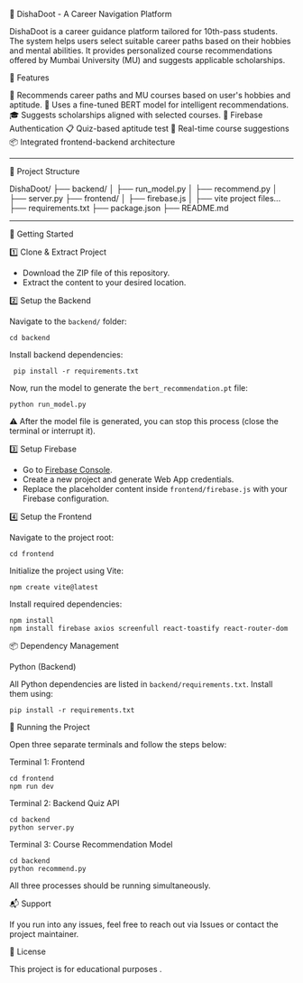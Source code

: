 📘 DishaDoot - A Career Navigation Platform

DishaDoot is a career guidance platform tailored for 10th-pass students. The system helps users select suitable career paths based on their hobbies and mental abilities. It provides personalized course recommendations offered by Mumbai University (MU) and suggests applicable scholarships.

🌟 Features

🎯 Recommends career paths and MU courses based on user's hobbies and aptitude.
🧠 Uses a fine-tuned BERT model for intelligent recommendations.
🎓 Suggests scholarships aligned with selected courses.
🔐 Firebase Authentication
📋 Quiz-based aptitude test
🔄 Real-time course suggestions
📦 Integrated frontend-backend architecture

-----------------------------------------------------------------------------------------------------------------------------------------------------------------------------------------
📁 Project Structure


DishaDoot/
├── backend/
│   ├── run_model.py
│   ├── recommend.py
│   ├── server.py
├── frontend/
│   ├── firebase.js
│   ├── vite project files...
├── requirements.txt
├── package.json
├── README.md


-----------------------------------------------------------------------------------------------------------------------------------------------------------------------------------------

🚀 Getting Started

1️⃣ Clone & Extract Project

* Download the ZIP file of this repository.
* Extract the content to your desired location.

2️⃣ Setup the Backend

Navigate to the `backend/` folder:

``` cd backend ```

Install backend dependencies:

``` pip install -r requirements.txt```

Now, run the model to generate the `bert_recommendation.pt` file:

``` python run_model.py ```

⚠️ After the model file is generated, you can stop this process (close the terminal or interrupt it).

3️⃣ Setup Firebase

* Go to [Firebase Console](https://firebase.google.com/).
* Create a new project and generate Web App credentials.
* Replace the placeholder content inside `frontend/firebase.js` with your Firebase configuration.

4️⃣ Setup the Frontend

Navigate to the project root:

``` cd frontend ```

Initialize the project using Vite:

``` npm create vite@latest ```

Install required dependencies:

```
npm install
npm install firebase axios screenfull react-toastify react-router-dom
```

📦 Dependency Management

Python (Backend)

All Python dependencies are listed in `backend/requirements.txt`. Install them using:

``` pip install -r requirements.txt ```



🔧 Running the Project

Open three separate terminals and follow the steps below:

Terminal 1: Frontend

```
cd frontend
npm run dev
```

Terminal 2: Backend Quiz API

```
cd backend
python server.py
```

Terminal 3: Course Recommendation Model

```
cd backend
python recommend.py
```

All three processes should be running simultaneously.

📬 Support

If you run into any issues, feel free to reach out via Issues or contact the project maintainer.

📜 License

This project is for educational purposes .


